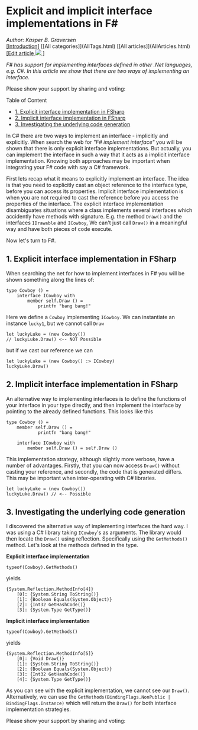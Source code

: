 ﻿# Explicit and implicit interface implementations in F#
*Author: Kasper B. Graversen*
<br>[[Introduction]](<BaseUrl/>) [[All categories]](<BaseUrl/>AllTags.html) [[All articles]](<BaseUrl/>AllArticles.html) [[Edit article <img src="http://firstclassthoughts.co.uk/img/edit.png"> ]](<GithubPageUrl/>)<br>

<Categories Tags="FSharp">
</Categories>

*F# has support for implementing interfaces defined in other .Net languages, e.g. C#. In this article we show that there are two ways of implementing an interface.*

Please show your support by sharing and voting:

<SocialShareButtons>
</SocialShareButtons>

Table of Content

   * [1. Explicit interface implementation in FSharp](#explicit-interface-implementation-in-fsharp)
   * [2. Implicit interface implementation in FSharp](#implicit-interface-implementation-in-fsharp)
   * [3. Investigating the underlying code generation](#investigating-the-underlying-code-generation)
   
   
   
In C# there are two ways to implement an interface - implicitly and explicitly. When search the web for *"F# implement interface"* you will be shown that there is only explicit interface implementations. But actually, you can implement the interface in such a way that it acts as a implicit interface implementation. Knowing both approaches may be important when integrating your F# code with say a C# framework.

First lets recap what it means to explicitly implement an interface. The idea is that you need to explicitly cast an object reference to the interface type, before you can access its properties. Implicit interface implementation is when you are not required to cast the reference before you access the properties of the interface. The explicit interface implementation disambiguates situations where a class implements several interfaces which accidently have methods with signature. E.g. the method `Draw()` and the interfaces `IDrawable` and `ICowboy`, We can't just call `Draw()` in a meaningful way and have both pieces of code execute. 

Now let's turn to F#.

## 1. Explicit interface implementation in FSharp

When searching the net for how to implement interfaces in F# you will be shown something along the lines of:

```
type Cowboy () =
    interface ICowboy with
        member self.Draw () =
            printfn "bang bang!"
```


Here we define a `Cowboy` implementing `ICowboy`.  We can instantiate an instance `lucky1`, but we cannot call `Draw`


``` 
let luckyLuke = (new Cowboy())
// luckyLuke.Draw() <-- NOT Possible
```

but if we cast our reference we can 

```
let luckyLuke = (new Cowboy() :> ICowboy)
luckyLuke.Draw()
```




## 2. Implicit interface implementation in FSharp
An alternative way to implementing interfaces is to define the functions of your interface in your type directly, and then implement the interface by pointing to the already defined functions. This looks like this

```
type Cowboy () =
    member self.Draw () =
            printfn "bang bang!"

    interface ICowboy with
        member self.Draw () = self.Draw ()
```

This implementation strategy, although slightly more verbose, have a number of advantages. Firstly, that you can now access `Draw()` without casting your reference, and secondly, the code that is generated differs. This may be important when inter-operating with C# libraries.


``` 
let luckyLuke = (new Cowboy())
luckyLuke.Draw() // <-- Possible
```

 
## 3. Investigating the underlying code generation

I discovered the alternative way of implementing interfaces the hard way. I was using a C# library taking `ICowboy`'s as arguments. The library would then locate the `Draw()` using reflection. Specifically using the `GetMethods()` method. Let's look at the methods defined in the type.


**Explicit interface implementation**

```
typeof(Cowboy).GetMethods()
```

yields

```
{System.Reflection.MethodInfo[4]}
    [0]: {System.String ToString()}
    [1]: {Boolean Equals(System.Object)}
    [2]: {Int32 GetHashCode()}
    [3]: {System.Type GetType()}
```


**Implicit interface implementation**

```
typeof(Cowboy).GetMethods()
```
yields

```
{System.Reflection.MethodInfo[5]}
    [0]: {Void Draw()}
    [1]: {System.String ToString()}
    [2]: {Boolean Equals(System.Object)}
    [3]: {Int32 GetHashCode()}
    [4]: {System.Type GetType()}
```


As you can see with the explicit implementation, we cannot see our `Draw()`. Alternatively, we can use the `GetMethods(BindingFlags.NonPublic | BindingFlags.Instance)` which will return the `Draw()` for both interface implementation strategies.



Please show your support by sharing and voting:
<SocialShareButtons>
</SocialShareButtons>



<br><br>
<CommentText>
</CommentText>

<br><br>

